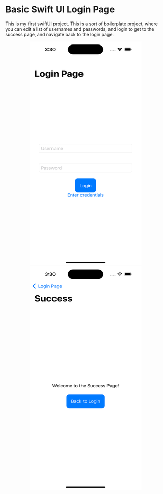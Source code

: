 <h1>Basic Swift UI Login Page</h1>

This is my first swiftUI project. This is a sort of boilerplate project, where you can edit a list of usernames and passwords, and login to get to the success page, and navigate back to the login page. 
<p align="center">
<img src="https://github.com/mcgalliard/BasicSwiftUILogin/blob/main/BasicSwiftUIImages/SwiftUILoginPage.png" width="350" height="700">
<img src="https://github.com/mcgalliard/BasicSwiftUILogin/blob/main/BasicSwiftUIImages/SwiftUISuccessPage.png" width="350" height="700">
</p>
